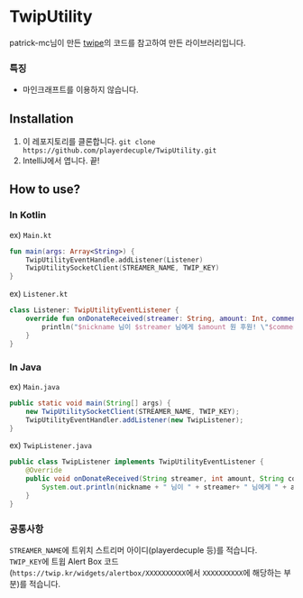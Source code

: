 # TwipUtility
patrick-mc님이 만든 [twipe](https://github.com/patrick-mc/twipe)의 코드를 참고하여 만든 라이브러리입니다.

### 특징
 * 마인크래프트를 이용하지 않습니다.

## Installation
1. 이 레포지토리를 클론합니다.
```git clone https://github.com/playerdecuple/TwipUtility.git```
2. IntelliJ에서 엽니다. 끝!

## How to use?

### In Kotlin
ex) `Main.kt`
```kotlin
fun main(args: Array<String>) {
    TwipUtilityEventHandle.addListener(Listener)
    TwipUtilitySocketClient(STREAMER_NAME, TWIP_KEY)
}
```
ex) `Listener.kt`
```kotlin
class Listener: TwipUtilityEventListener {
    override fun onDonateReceived(streamer: String, amount: Int, comment: String, nickname: String) {
        println("$nickname 님이 $streamer 님에게 $amount 원 후원! \"$comment\"")
    }
}
```

### In Java
ex) `Main.java`
```java
public static void main(String[] args) {
    new TwipUtilitySocketClient(STREAMER_NAME, TWIP_KEY);
    TwipUtilityEventHandler.addListener(new TwipListener);
}
```
ex) `TwipListener.java`
```java
public class TwipListener implements TwipUtilityEventListener {
    @Override
    public void onDonateReceived(String streamer, int amount, String comment, String nickname) {
        System.out.println(nickname + " 님이 " + streamer+ " 님에게 " + amount + " 원 후원! \"" + comment + "\"");
    }
}
```

### 공통사항
`STREAMER_NAME`에 트위치 스트리머 아이디(playerdecuple 등)를 적습니다.  
`TWIP_KEY`에 트윕 Alert Box 코드(`https://twip.kr/widgets/alertbox/XXXXXXXXXX`에서 `XXXXXXXXXX`에 해당하는 부분)를 적습니다.
